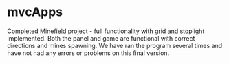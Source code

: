 # mvcApps

Completed Minefield project - full functionality with grid and stoplight implemented. Both the panel and game are functional with correct directions and mines spawning.
We have ran the program several times and have not had any errors or problems on this final version.
